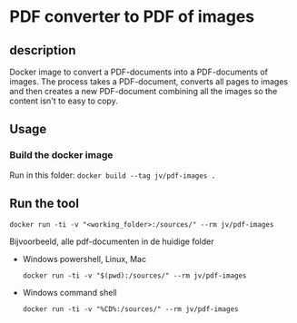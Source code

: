 # PDF converter to PDF of images

## description

Docker image to convert a PDF-documents into a PDF-documents of images.
The process takes a PDF-document, converts all pages to images and then
creates a new PDF-document combining all the images so the content isn't
to easy to copy.

## Usage

### Build the docker image

Run in this folder: `docker build --tag jv/pdf-images .`

## Run the tool

`docker run -ti -v "<working_folder>:/sources/" --rm jv/pdf-images`

Bijvoorbeeld, alle pdf-documenten in de huidige folder

-   Windows powershell, Linux, Mac

    `docker run -ti -v "$(pwd):/sources/" --rm jv/pdf-images`

-   Windows command shell

    `docker run -ti -v "%CD%:/sources/" --rm jv/pdf-images`
